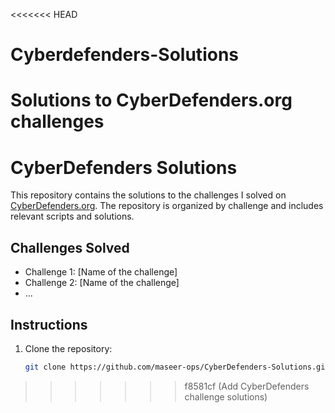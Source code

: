 <<<<<<< HEAD
# Cyberdefenders-Solutions
Solutions to CyberDefenders.org challenges
=======
# CyberDefenders Solutions
This repository contains the solutions to the challenges I solved on [CyberDefenders.org](https://cyberdefenders.org/). The repository is organized by challenge and includes relevant scripts and solutions.

## Challenges Solved
- Challenge 1: [Name of the challenge]
- Challenge 2: [Name of the challenge]
- ...

## Instructions
1. Clone the repository:
   ```bash
   git clone https://github.com/maseer-ops/CyberDefenders-Solutions.git
>>>>>>> f8581cf (Add CyberDefenders challenge solutions)
